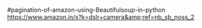 #pagination-of-amazon-using-Beautifulsoup-in-python
https://www.amazon.in/s?k=dslr+camera&amp;ref=nb_sb_noss_2
